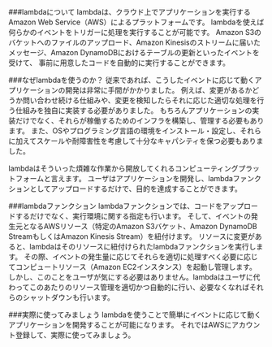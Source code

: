 ###lambdaについて
lambdaは、クラウド上でアプリケーションを実行するAmazon Web Service（AWS）によるプラットフォームです。
lambdaを使えば何らかのイベントをトリガーに処理を実行することが可能です。
Amazon S3のバケットへのファイルのアップロード、Amazon Kinesisのストリームに届いたメッセージ、Amazon DynamoDBにおけるテーブルの更新といったイベントを受けて、
事前に用意したコードを自動的に実行することができます。

###なぜlambdaを使うのか？
従来であれば、こうしたイベントに応じて動くアプリケーションの開発は非常に手間がかかりました。
例えば、変更があるかどうか問い合わせ続ける仕組みや、変更を検知したらそれに応じた適切な処理を行う仕組みを独自に実装する必要がありました。
もちろんアプリケーションの実装だけでなく、それらが稼働するためのインフラを構築し、管理する必要もあります。
また、OSやプログラミング言語の環境をインストール・設定し、それらに加えてスケールや耐障害性を考慮して十分なキャパシティを保つ必要もありました。

lambdaはそういった煩雑な作業から開放してくれるコンピューティングプラットフォームと言えます。
ユーザはアプリケーションを開発し、lambdaファンクションとしてアップロードするだけで、目的を達成することができます。

###lambdaファンクション
lambdaファンクションでは、コードをアップロードするだけでなく、実行環境に関する指定も行います。
そして、イベントの発生元となるAWSリソース（特定のAmazon S3バケット、Amazon DynamoDB StreamもしくはAmazon Kinesis Stream）を紐付けます。
リソースに変更があると、lambdaはそのリソースに紐付けられたlambdaファンクションを実行します。
その際、イベントの発生量に応じてそれらを適切に処理すべく必要に応じてコンピュートリソース（Amazon EC2インスタンス）を起動し管理します。
しかし、このことをユーザが気にする必要はありません。lambdaはユーザに代わってこのあたりのリソース管理を適切かつ自動的に行い、必要なくなればそれらのシャットダウンも行います。

###実際に使ってみましょう
lambdaを使うことで簡単にイベントに応じて動くアプリケーションを開発することが可能になります。
それではAWSにアカウント登録して、実際に使ってみましょう。